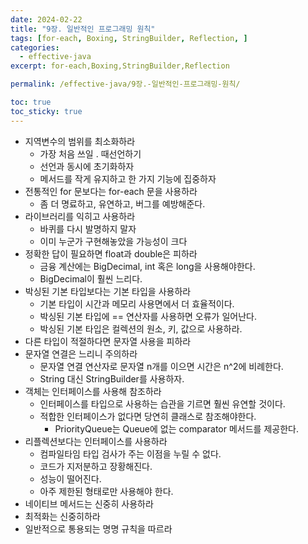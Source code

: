 ```yaml
---
date: 2024-02-22
title: "9장. 일반적인 프로그래밍 원칙"
tags: [for-each, Boxing, StringBuilder, Reflection, ]
categories:
  - effective-java
excerpt: for-each,Boxing,StringBuilder,Reflection

permalink: /effective-java/9장.-일반적인-프로그래밍-원칙/

toc: true
toc_sticky: true
---
```


- 지역변수의 범위를 최소화하라
	- 가장 처음 쓰일 . 때선언하기
	- 선언과 동시에 초기화하자
	- 메서드를 작게 유지하고 한 가지 기능에 집중하자
- 전통적인 for 문보다는 for-each 문을 사용하라
	- 좀 더 명료하고, 유연하고, 버그를 예방해준다.
- 라이브러리를 익히고 사용하라
	- 바퀴를 다시 발명하지 말자
	- 이미 누군가 구현해놓았을 가능성이 크다
- 정확한 답이 필요하면 float과 double은 피하라
	- 금융 계산에는 BigDecimal, int 혹은 long을 사용해야한다.
	- BigDecimal이 훨씬 느리다.
- 박싱된 기본 타입보다는 기본 타입을 사용하라
	- 기본 타입이 시간과 메모리 사용면에서 더 효율적이다.
	- 박싱된 기본 타입에 == 연산자를 사용하면 오류가 일어난다.
	- 박싱된 기본 타입은 컬렉션의 원소, 키, 값으로 사용하라.
- 다른 타입이 적절하다면 문자열 사용을 피하라
- 문자열 연결은 느리니 주의하라
	- 문자열 연결 연산자로 문자열 n개를 이으면 시간은 n^2에 비례한다.
	- String 대신 StringBuilder를 사용하자.
- 객체는 인터페이스를 사용해 참조하라
	- 인터페이스를 타입으로 사용하는 습관을 기르면 훨씬 유연할 것이다.
	- 적합한 인터페이스가 없다면 당연히 클래스로 참조해야한다.
		- PriorityQueue는 Queue에 없는 comparator 메서드를 제공한다.
- 리플렉션보다는 인터페이스를 사용하라
	- 컴파일타임 타입 검사가 주는 이점을 누릴 수 없다.
	- 코드가 지저분하고 장황해진다.
	- 성능이 떨어진다.
	- 아주 제한된 형태로만 사용해야 한다.
- 네이티브 메서드는 신중히 사용하라
- 최적화는 신중히하라
- 일반적으로 통용되는 명명 규칙을 따르라
